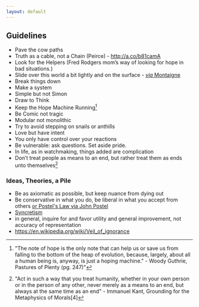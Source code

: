 ```yaml
---
layout: default
---
```


## Guidelines

 - Pave the cow paths
 - Truth as a cable, not a Chain (Peirce) - http://a.co/b81camA
 - Look for the Helpers (Fred Rodgers mom’s way of looking for hope in bad situations.)
 - Slide over this world a bit lightly and on the surface - [*via* Montaigne](http://amzn.to/1XDifrI)
 - Break things down
 - Make a system
 - Simple but not Simon
 - Draw to Think
 - Keep the Hope Machine Running[^woody]
 - Be Comic not tragic
 - Modular not monolithic
 - Try to avoid stepping on snails or anthills
 - Love but have intent
 - You only have control over your reactions
 - Be vulnerable: ask questions. Set aside pride.
 - In life, as in watchmaking, things added are complication
 - Don’t treat people as means to an end, but rather treat them as ends unto themselves[^kant]

### Ideas, Theories, a Pile

 - Be as axiomatic as possible, but keep nuance from dying out
 - Be conservative in what you do, be liberal in what you accept from others [or Postel's Law via John Postel](https://en.wikipedia.org/wiki/Robustness_principle)
 - [Syncretism](https://en.m.wikipedia.org/wiki/Syncretism)
 - in general, inquire for and favor utility and general improvement, not accuracy of representation
 - https://en.wikipedia.org/wiki/Veil_of_ignorance

[^kant]: "Act in such a way that you treat humanity, whether in your own person or in the person of any other, never merely as a means to an end, but always at the same time as an end" - Immanuel Kant, Grounding for the Metaphysics of Morals[4]

[^woody]: "The note of hope is the only note that can help us or save us from falling to the bottom of the heap of evolution, because, largely, about all a human being is, anyway, is just a hoping machine." - Woody Guthrie, Pastures of Plenty (pg. 247)"
